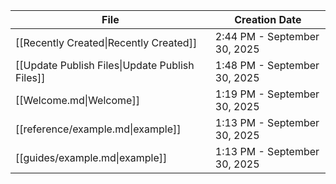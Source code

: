 | File                                                          | Creation Date                |
| ------------------------------------------------------------- | ---------------------------- |
| [[Recently Created\|Recently Created]]         | 2:44 PM - September 30, 2025 |
| [[Update Publish Files\|Update Publish Files]] | 1:48 PM - September 30, 2025 |
| [[Welcome.md\|Welcome]]                                       | 1:19 PM - September 30, 2025 |
| [[reference/example.md\|example]]                             | 1:13 PM - September 30, 2025 |
| [[guides/example.md\|example]]                                | 1:13 PM - September 30, 2025 |
